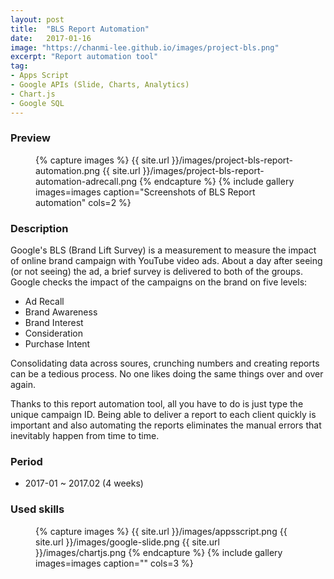 ```yaml
---
layout: post
title:  "BLS Report Automation"
date:   2017-01-16
image: "https://chanmi-lee.github.io/images/project-bls.png"
excerpt: "Report automation tool"
tag:
- Apps Script
- Google APIs (Slide, Charts, Analytics)
- Chart.js
- Google SQL
---
```


### Preview

<figure class="half">
{% capture images %}
	{{ site.url }}/images/project-bls-report-automation.png
	{{ site.url }}/images/project-bls-report-automation-adrecall.png
{% endcapture %}
{% include gallery images=images caption="Screenshots of BLS Report automation" cols=2 %}
</figure>

### Description

Google's BLS (Brand Lift Survey) is a measurement to measure the impact of online brand campaign with YouTube video ads. 
About a day after seeing (or not seeing) the ad, a brief survey is delivered to both of the groups.
Google checks the impact of the campaigns on the brand on five levels: 
* Ad Recall
* Brand Awareness
* Brand Interest
* Consideration
* Purchase Intent

Consolidating data across soures, crunching numbers and creating reports can be a tedious process. 
No one likes doing the same things over and over again.

Thanks to this report automation tool, all you have to do is just type the unique campaign ID.
Being able to deliver a report to each client quickly is important and also automating the reports eliminates the manual errors that inevitably happen from time to time.

### Period
* 2017-01 ~ 2017.02 (4 weeks)

### Used skills

<figure class="third">
{% capture images %}
	{{ site.url }}/images/appsscript.png
	{{ site.url }}/images/google-slide.png
	{{ site.url }}/images/chartjs.png
{% endcapture %}
{% include gallery images=images caption="" cols=3 %}
</figure>